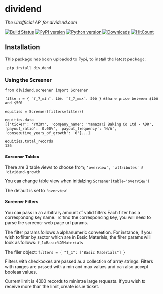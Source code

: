 # dividend

*The Unofficial API for dividend.com*

[![Build Status](https://travis-ci.com/tke578/dividend.svg?branch=master)](https://travis-ci.com/tke578/dividend)
[![PyPI version](https://badge.fury.io/py/dividend.svg)](https://badge.fury.io/py/dividend)
[![Python version](https://img.shields.io/badge/Python-3.6-blue.svg)](https://shields.io/)
[![Downloads](https://pepy.tech/badge/dividend)](https://pepy.tech/project/dividend)
[![HitCount](http://hits.dwyl.com/tke578/dividend.svg)](http://hits.dwyl.com/tke578/dividend)

Installation
-----

This package has been uploaded to [Pypi](https://pypi.org/project/dividend/), to install the latest package:

``` pip install dividend```

### Using the Screener

```
from dividend.screener import Screener

filters = { "f_7_min": 100. "f_7_max": 500 } #Share price between $100 and $500

equities = Screener(filters=filters)

equities.data
[{'ticker': 'YMZBY', 'company_name': 'Yamazaki Baking Co Ltd - ADR', 'payout_ratio': '0.00%', 'payout_frequency': 'N/A', 'consecutive_years_of_growth': '0'}...]

equities.total_records
136
```
#### Screener Tables

There are 3 table views to choose from; ```'overview', 'attributes' & 'dividend-growth'```

You can change table view when initialzing ```Screener(table='overview')```

The default is set to ```'overview'```


#### Screener Filters

You can pass in an arbitrary amount of valid filters.Each filter has a correspondng key name. To find the corresponding key, you will need to parse the screener web page url params.

The filter params follows a alphanumeric convention. For instance, if you wish to filter by sector which are in Basic Materials, the filter params will look as follows: ```f_1=Basic%20Materials```

The  filer object: ```filters = { "f_1": ["Basic Materials"] }```


Filters with checkboxes are passed as a collection of array strings. Filters with ranges are passed with a min and max values and can also accept boolean values.


Current limit is 4000 records to minimze large requests. If you wish to receive more than the limit, create issue ticket.

